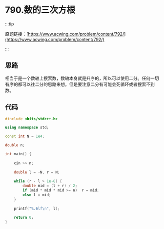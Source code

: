 # 790.数的三次方根

:::tip

原题链接：[https://www.acwing.com/problem/content/792/](https://www.acwing.com/problem/content/792/)

:::

## 思路

相当于是一个数轴上搜索数，数轴本身就是升序的，所以可以使用二分。任何一切有序的都可以往二分的思路来想。但是要注意二分有可能会死循环或者搜索不到数。

## 代码

```cpp
#include <bits/stdc++.h>

using namespace std;

const int N = 1e4;

double n;

int main() {
    
    cin >> n;
    
    double l = -N, r = N;
    
    while (r - l > 1e-8) {
        double mid = (l + r) / 2;
        if (mid * mid * mid >= n)  r = mid;
        else l = mid;
    }
    
    printf("%.6lf\n", l);
    
    return 0;
}
```

